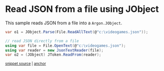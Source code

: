 # Read JSON from a file using JObject

This sample reads JSON from a file into a `Argon.JObject`.

<!-- snippet: ReadJson -->
<a id='snippet-readjson'></a>
```cs
var o1 = JObject.Parse(File.ReadAllText(@"c:\videogames.json"));

// read JSON directly from a file
using var file = File.OpenText(@"c:\videogames.json");
using var reader = new JsonTextReader(file);
var o2 = (JObject) JToken.ReadFrom(reader);
```
<sup><a href='/src/ArgonTests/Documentation/Samples/Linq/ReadJson.cs#L13-L22' title='Snippet source file'>snippet source</a> | <a href='#snippet-readjson' title='Start of snippet'>anchor</a></sup>
<!-- endSnippet -->
